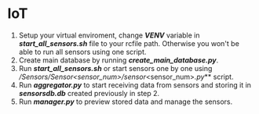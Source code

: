 # IoT
1. Setup your virtual enviroment, change ***VENV*** variable in ***start_all_sensors.sh*** file to your rcfile path. Otherwise you won't be able to run all sensors using one script.
2. Create main database by running ***create_main_database.py***.
3. Run ***start_all_sensors.sh*** or start sensors one by one using ***/Sensors/Sensor*<sensor_num>*/sensor*<sensor_num>*.py*** script.
4. Run ***aggregator.py*** to start receiving data from sensors and storing it in ***sensorsdb.db*** created previously in step 2.
5. Run ***manager.py*** to preview stored data and manage the sensors.
